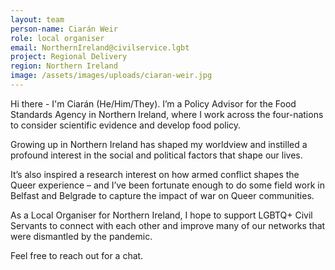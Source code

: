 ```yaml
---
layout: team
person-name: Ciarán Weir
role: local organiser
email: NorthernIreland@civilservice.lgbt
project: Regional Delivery
region: Northern Ireland
image: /assets/images/uploads/ciaran-weir.jpg
---
```

Hi there - I'm Ciarán (He/Him/They). I’m a Policy Advisor for the Food Standards Agency in Northern Ireland, where I work across the four-nations to consider scientific evidence and develop food policy. 

Growing up in Northern Ireland has shaped my worldview and instilled a profound interest in the social and political factors that shape our lives.

It’s also inspired a research interest on how armed conflict shapes the Queer experience – and I’ve been fortunate enough to do some field work in Belfast and Belgrade to capture the impact of war on Queer communities. 

As a Local Organiser for Northern Ireland, I hope to support LGBTQ+ Civil Servants to connect with each other and improve many of our networks that were dismantled by the pandemic.

Feel free to reach out for a chat.